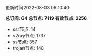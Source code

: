 更新时间2022-08-03 06:10:40

**总订阅: 64**
**总节点: 7119**
**有效节点: 2256**
- ssr节点: 14
- v2ray节点: 1737
- ss节点: 357
- trojan节点: 148
